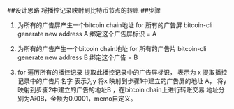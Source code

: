  ##设计思路 
将播控记录映射到比特币节点的转账 
##步骤 
1. 为所有的广告屏产生一个bitcoin chain地址
for 所有的广告屏 
bitcoin-cli generate new address A 
绑定这个广告屏标识 = A

1. 为所有的广告产生一个bitcoin chain地址
for 所有的广告片
bitcoin-cli generate new address B 
绑定这个广告 = B

1. for 遍历所有的播控记录
提取此播控记录中的广告屏标识， 表示为 x 
提取播控记录中的广告片名字 表示为y 
将x 映射到步骤1中建立的广告屏的地址 A， 将y映射到步骤2中建立的广告的地址B ，在bitcoin chain上进行转账交易 地址分别为A和B，金额为0.0001，memo自定义。
